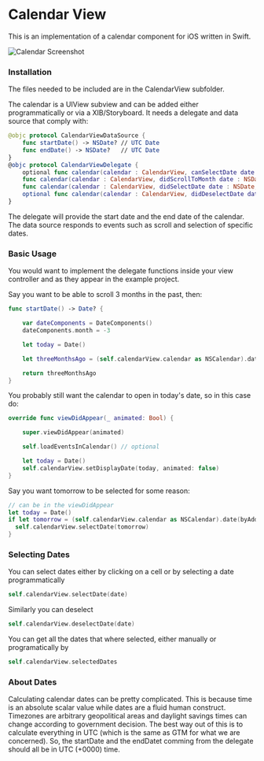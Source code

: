 # Calendar View #

This is an implementation of a calendar component for iOS written in Swift.

![Calendar Screenshot](https://github.com/mmick66/CalendarView/blob/master/Assets/screenshot.png)

### Installation

The files needed to be included are in the CalendarView subfolder.

The calendar is a UIView subview and can be added either programmatically or via a XIB/Storyboard. It needs a delegate and data source that comply with:

```Swift
@objc protocol CalendarViewDataSource {
    func startDate() -> NSDate? // UTC Date
    func endDate() -> NSDate?   // UTC Date
}
@objc protocol CalendarViewDelegate {
    optional func calendar(calendar : CalendarView, canSelectDate date : NSDate) -> Bool
    func calendar(calendar : CalendarView, didScrollToMonth date : NSDate) -> Void
    func calendar(calendar : CalendarView, didSelectDate date : NSDate, withEvents events: [EKEvent]) -> Void
    optional func calendar(calendar : CalendarView, didDeselectDate date : NSDate) -> Void
}
```

The delegate will provide the start date and the end date of the calendar. The data source responds to events such as scroll and selection of specific dates.

### Basic Usage

You would want to implement the delegate functions inside your view controller and as they appear in the example project.

Say you want to be able to scroll 3 months in the past, then:

```Swift
func startDate() -> Date? {

    var dateComponents = DateComponents()
    dateComponents.month = -3

    let today = Date()

    let threeMonthsAgo = (self.calendarView.calendar as NSCalendar).date(byAdding: dateComponents, to: today, options: NSCalendar.Options())

    return threeMonthsAgo
}
```

You probably still want the calendar to open in today's date, so in this case do:

```Swift
override func viewDidAppear(_ animated: Bool) {

    super.viewDidAppear(animated)

    self.loadEventsInCalendar() // optional

    let today = Date()
    self.calendarView.setDisplayDate(today, animated: false)        
}
```

Say you want tomorrow to be selected for some reason:

```Swift
// can be in the viewDidAppear
let today = Date()
if let tomorrow = (self.calendarView.calendar as NSCalendar).date(byAdding: tomorrowComponents, to: today, options: NSCalendar.Options()) {
  self.calendarView.selectDate(tomorrow)
}
```

### Selecting Dates

You can select dates either by clicking on a cell or by selecting a date programmatically

```Swift
self.calendarView.selectDate(date)
```

Similarly you can deselect

```Swift
self.calendarView.deselectDate(date)
```

You can get all the dates that where selected, either manually or programatically by

```Swift
self.calendarView.selectedDates
```

### About Dates

Calculating calendar dates can be pretty complicated. This is because time is an absolute scalar value while dates are a fluid human construct. Timezones are arbitrary geopolitical areas and daylight savings times can change according to government decision. The best way out of this is to calculate everything in UTC (which is the same as GTM for what we are concerned). So, the startDate and the endDatet comming from the delegate should all be in UTC (+0000) time.
